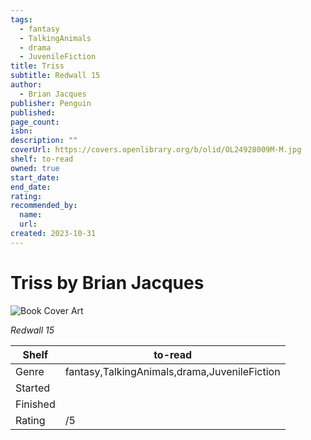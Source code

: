 ```yaml
---
tags:
  - fantasy
  - TalkingAnimals
  - drama
  - JuvenileFiction
title: Triss
subtitle: Redwall 15
author:
  - Brian Jacques
publisher: Penguin
published:
page_count:
isbn:
description: ""
coverUrl: https://covers.openlibrary.org/b/olid/OL24928009M-M.jpg
shelf: to-read
owned: true
start_date:
end_date:
rating:
recommended_by:
  name:
  url:
created: 2023-10-31
---
```


# Triss by Brian Jacques

![Book Cover Art](https://covers.openlibrary.org/b/olid/OL24928009M-M.jpg)

_Redwall 15_

| Shelf | to-read |
| --- | --- |
| Genre | fantasy,TalkingAnimals,drama,JuvenileFiction |
| Started |  |
| Finished |  |
| Rating | /5 |
